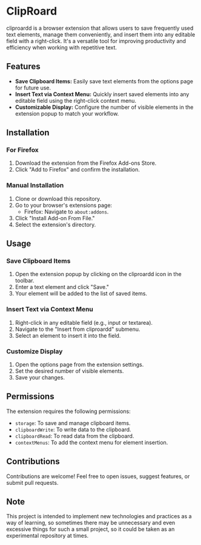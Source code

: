 # ClipRoard

cliproardd is a browser extension that allows users to save frequently used text elements, manage them conveniently, and insert them into any editable field with a right-click. It's a versatile tool for improving productivity and efficiency when working with repetitive text.

## Features

- **Save Clipboard Items:** Easily save text elements from the options page for future use.
- **Insert Text via Context Menu:** Quickly insert saved elements into any editable field using the right-click context menu.
- **Customizable Display:** Configure the number of visible elements in the extension popup to match your workflow.

## Installation

### For Firefox

1. Download the extension from the Firefox Add-ons Store.
2. Click "Add to Firefox" and confirm the installation.

### Manual Installation

1. Clone or download this repository.
2. Go to your browser's extensions page:
   - Firefox: Navigate to `about:addons`.
3. Click "Install Add-on From File."
4. Select the extension's directory.

## Usage

### Save Clipboard Items

1. Open the extension popup by clicking on the cliproardd icon in the toolbar.
2. Enter a text element and click "Save."
3. Your element will be added to the list of saved items.

### Insert Text via Context Menu

1. Right-click in any editable field (e.g., input or textarea).
2. Navigate to the "Insert from cliproardd" submenu.
3. Select an element to insert it into the field.

### Customize Display

1. Open the options page from the extension settings.
2. Set the desired number of visible elements.
3. Save your changes.

## Permissions

The extension requires the following permissions:

- `storage`: To save and manage clipboard items.
- `clipboardWrite`: To write data to the clipboard.
- `clipboardRead`: To read data from the clipboard.
- `contextMenus`: To add the context menu for element insertion.

## Contributions

Contributions are welcome! Feel free to open issues, suggest features, or submit pull requests.

## Note

This project is intended to implement new technologies and practices as a way of learning, so sometimes there may be unnecessary and even excessive things for such a small project, so it could be taken as an experimental repository at times.
